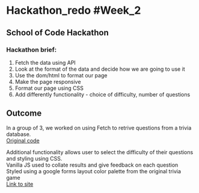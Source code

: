 # Hackathon_redo #Week_2

## School of Code Hackathon
### Hackathon brief: 
1. Fetch the data using API
2. Look at the format of the data and decide how we are going to use it
3. Use the dom/html to format our page
4. Make the page responsive
5. Format our page using CSS
6. Add differently functionality - choice of difficulty, number of questions

## Outcome
In a group of 3, we worked on using Fetch to retrive questions from a trivia database.<br>
[Original code](https://github.com/SchoolOfCode/w2d5_hackathon-fetch-kavita)

Additional functionality allows user to select the difficulty of their questions and styling using CSS.<br>
Vanilla JS used to collate results and give feedback on each question<br>
Styled using a google forms layout color palette from the original trivia game<br>
[Link to site](https://kavita202.github.io/hackathon_redo/)
